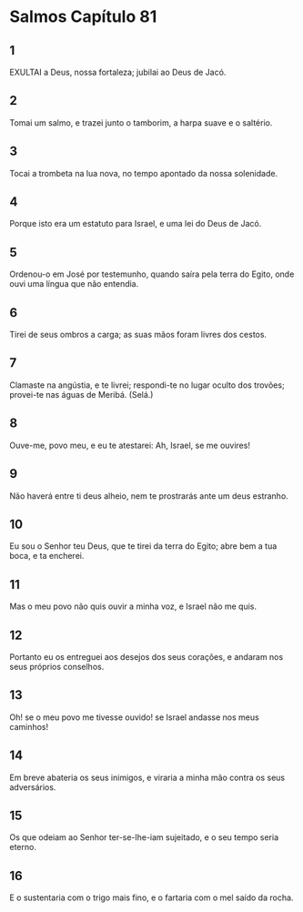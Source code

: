 # Salmos Capítulo 81

## 1
EXULTAI a Deus, nossa fortaleza; jubilai ao Deus de Jacó.

## 2
Tomai um salmo, e trazei junto o tamborim, a harpa suave e o saltério.

## 3
Tocai a trombeta na lua nova, no tempo apontado da nossa solenidade.

## 4
Porque isto era um estatuto para Israel, e uma lei do Deus de Jacó.

## 5
Ordenou-o em José por testemunho, quando saíra pela terra do Egito, onde ouvi uma língua que não entendia.

## 6
Tirei de seus ombros a carga; as suas mãos foram livres dos cestos.

## 7
Clamaste na angústia, e te livrei; respondi-te no lugar oculto dos trovões; provei-te nas águas de Meribá. (Selá.)

## 8
Ouve-me, povo meu, e eu te atestarei: Ah, Israel, se me ouvires!

## 9
Não haverá entre ti deus alheio, nem te prostrarás ante um deus estranho.

## 10
Eu sou o Senhor teu Deus, que te tirei da terra do Egito; abre bem a tua boca, e ta encherei.

## 11
Mas o meu povo não quis ouvir a minha voz, e Israel não me quis.

## 12
Portanto eu os entreguei aos desejos dos seus corações, e andaram nos seus próprios conselhos.

## 13
Oh! se o meu povo me tivesse ouvido! se Israel andasse nos meus caminhos!

## 14
Em breve abateria os seus inimigos, e viraria a minha mão contra os seus adversários.

## 15
Os que odeiam ao Senhor ter-se-lhe-iam sujeitado, e o seu tempo seria eterno.

## 16
E o sustentaria com o trigo mais fino, e o fartaria com o mel saído da rocha.

